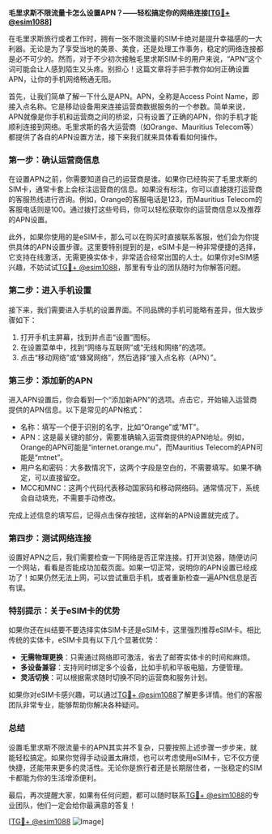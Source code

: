 **毛里求斯不限流量卡怎么设置APN？——轻松搞定你的网络连接[[TG💪+ @esim1088](https://t.me/s/esim1088)]**

在毛里求斯旅行或者工作时，拥有一张不限流量的SIM卡绝对是提升幸福感的一大利器。无论是为了享受当地的美景、美食，还是处理工作事务，稳定的网络连接都是必不可少的。然而，对于不少初次接触毛里求斯SIM卡的用户来说，“APN”这个词可能会让人感到陌生又头疼。别担心！这篇文章将手把手教你如何正确设置APN，让你的手机网络畅通无阻。

首先，让我们简单了解一下什么是APN。APN，全称是Access Point Name，即接入点名称。它是移动设备用来连接运营商数据服务的一个参数。简单来说，APN就像是你手机和运营商之间的桥梁，只有设置了正确的APN，你的手机才能顺利连接到网络。毛里求斯的各大运营商（如Orange、Mauritius Telecom等）都提供了各自的APN设置方法，接下来我们就来具体看看如何操作。

### **第一步：确认运营商信息**
在设置APN之前，你需要知道自己的运营商是谁。如果你已经购买了毛里求斯的SIM卡，通常卡套上会标注运营商的信息。如果没有标注，你可以直接拨打运营商的客服热线进行咨询。例如，Orange的客服电话是123，而Mauritius Telecom的客服电话则是100。通过拨打这些号码，你可以轻松获取你的运营商信息以及推荐的APN设置。

此外，如果你使用的是eSIM卡，那么可以在购买时直接联系客服，他们会为你提供具体的APN设置步骤。这里要特别提到的是，eSIM卡是一种非常便捷的选择，它支持在线激活，无需更换实体卡，非常适合经常出国的人士。如果你对eSIM感兴趣，不妨试试[TG💪+ @esim1088](https://t.me/s/esim1088)，那里有专业的团队随时为你解答问题。

### **第二步：进入手机设置**
接下来，我们需要进入手机的设置界面。不同品牌的手机可能略有差异，但大致步骤如下：

1. 打开手机主屏幕，找到并点击“设置”图标。
2. 在设置菜单中，找到“网络与互联网”或“无线和网络”的选项。
3. 点击“移动网络”或“蜂窝网络”，然后选择“接入点名称（APN）”。

### **第三步：添加新的APN**
进入APN设置后，你会看到一个“添加新APN”的选项。点击它，开始输入运营商提供的APN信息。以下是常见的APN格式：

- 名称：填写一个便于识别的名字，比如“Orange”或“MT”。
- APN：这是最关键的部分，需要准确输入运营商提供的APN地址。例如，Orange的APN可能是“internet.orange.mu”，而Mauritius Telecom的APN可能是“mtnet”。
- 用户名和密码：大多数情况下，这两个字段是空白的，不需要填写。如果不确定，可以直接留空。
- MCC和MNC：这两个代码代表移动国家码和移动网络码。通常情况下，系统会自动填充，不需要手动修改。

完成上述信息的填写后，记得点击保存按钮，这样新的APN设置就完成了。

### **第四步：测试网络连接**
设置好APN之后，我们需要检查一下网络是否正常连接。打开浏览器，随便访问一个网站，看看是否能成功加载页面。如果一切正常，说明你的APN设置已经成功了！如果仍然无法上网，可以尝试重启手机，或者重新检查一遍APN信息是否有误。

### **特别提示：关于eSIM卡的优势**
如果你还在纠结要不要选择实体SIM卡还是eSIM卡，这里强烈推荐eSIM卡。相比传统的实体卡，eSIM卡具有以下几个显著优势：
- **无需物理更换**：只需通过网络即可激活，省去了邮寄实体卡的时间和麻烦。
- **多设备兼容**：支持同时绑定多个设备，比如手机和平板电脑，方便管理。
- **灵活切换**：可以根据需求随时切换不同的运营商和服务计划。

如果你对eSIM卡感兴趣，可以通过[TG💪+ @esim1088](https://t.me/s/esim1088)了解更多详情。他们的客服团队非常专业，能够帮助你解决各种疑问。

### **总结**
设置毛里求斯不限流量卡的APN其实并不复杂，只要按照上述步骤一步步来，就能轻松搞定。如果你觉得手动设置太麻烦，也可以考虑使用eSIM卡，它不仅方便快捷，还能带来更多的灵活性。无论你是旅行者还是长期居住者，一张稳定的SIM卡都能为你的生活增添便利。

最后，再次提醒大家，如果有任何问题，都可以随时联系[TG💪+ @esim1088](https://t.me/s/esim1088)的专业团队，他们一定会给你最满意的答复！

[[TG💪+ @esim1088](https://t.me/s/esim1088) ![Image](https://i.postimg.cc/4NQfJmqS/Snipaste-2025-05-13-00-14-12.png)]